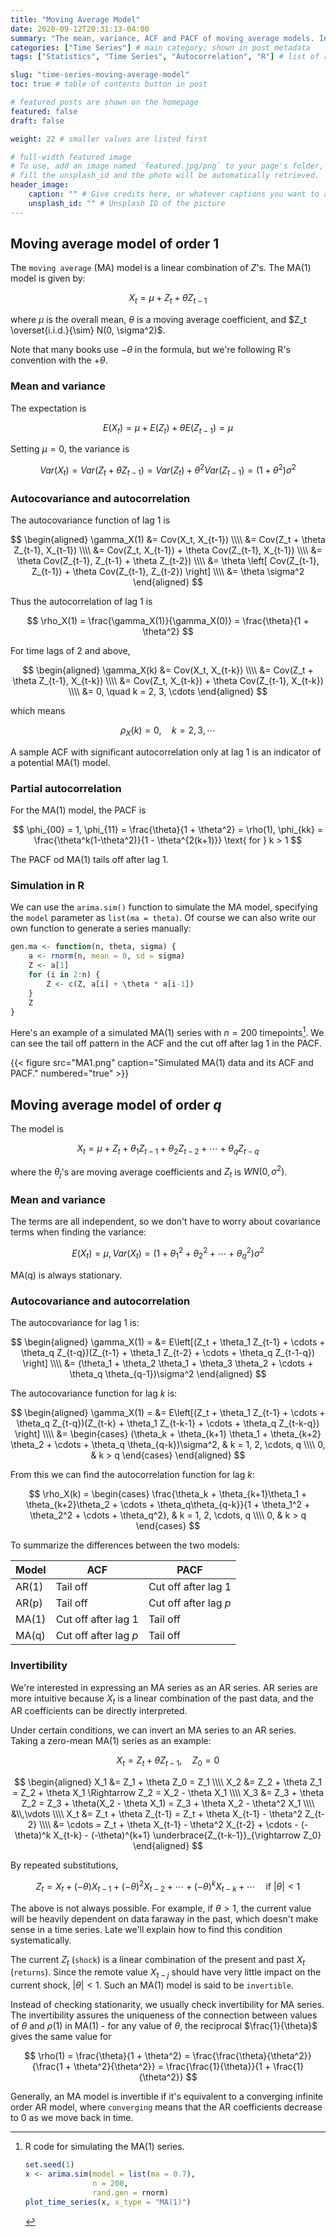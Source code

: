 ```yaml
---
title: "Moving Average Model"
date: 2020-09-12T20:31:13-04:00
summary: "The mean, variance, ACF and PACF of moving average models. Instead of stationarity, a new property called invertibility is introduced." # appears in list of posts
categories: ["Time Series"] # main category; shown in post metadata
tags: ["Statistics", "Time Series", "Autocorrelation", "R"] # list of related tags

slug: "time-series-moving-average-model"
toc: true # table of contents button in post

# featured posts are shown on the homepage
featured: false
draft: false

weight: 22 # smaller values are listed first

# full-width featured image
# To use, add an image named `featured.jpg/png` to your page's folder, or
# fill the unsplash_id and the photo will be automatically retrieved.
header_image:
    caption: "" # Give credits here, or whatever captions you want to add (support markdown)
    unsplash_id: "" # Unsplash ID of the picture
---
```


## Moving average model of order 1

The `moving average` (MA) model is a linear combination of $Z$'s. The MA(1) model is given by:

$$
X_t = \mu + Z_t + \theta Z_{t-1}
$$

where $\mu$ is the overall mean, $\theta$ is a moving average coefficient, and $Z_t \overset{i.i.d.}{\sim} N(0, \sigma^2)$.

Note that many books use $-\theta$ in the formula, but we're following R's convention with the $+\theta$.

### Mean and variance

The expectation is

$$
E(X_t) = \mu + E(Z_t) + \theta E(Z_{t-1}) = \mu
$$

Setting $\mu = 0$, the variance is

$$
Var(X_t) = Var(Z_t + \theta Z_{t-1}) = Var(Z_t) + \theta^2 Var(Z_{t-1}) = (1 + \theta^2)\sigma^2
$$

### Autocovariance and autocorrelation

The autocovariance function of lag 1 is

$$
\begin{aligned}
    \gamma_X(1) &= Cov(X_t, X_{t-1}) \\\\
    &= Cov(Z_t + \theta Z_{t-1}, X_{t-1}) \\\\
    &= Cov(Z_t, X_{t-1}) + \theta Cov(Z_{t-1}, X_{t-1}) \\\\
    &= \theta Cov(Z_{t-1}, Z_{t-1} + \theta Z_{t-2}) \\\\
    &= \theta \left[ Cov(Z_{t-1}, Z_{t-1}) + \theta Cov(Z_{t-1}, Z_{t-2}) \right] \\\\
    &= \theta \sigma^2
\end{aligned}
$$

Thus the autocorrelation of lag 1 is

$$
\rho_X(1) = \frac{\gamma_X(1)}{\gamma_X(0)} = \frac{\theta}{1 + \theta^2}
$$

For time lags of 2 and above,

$$
\begin{aligned}
    \gamma_X(k) &= Cov(X_t, X_{t-k}) \\\\
    &= Cov(Z_t + \theta Z_{t-1}, X_{t-k}) \\\\
    &= Cov(Z_t, X_{t-k}) + \theta Cov(Z_{t-1}, X_{t-k}) \\\\
    &= 0, \quad k = 2, 3, \cdots
\end{aligned}
$$

which means

$$
\rho_X(k) = 0,\quad k = 2, 3, \cdots
$$

A sample ACF with significant autocorrelation only at lag 1 is an indicator of a potential MA(1) model.

### Partial autocorrelation

For the MA(1) model, the PACF is

$$
\phi_{00} = 1, \phi_{11} = \frac{\theta}{1 + \theta^2} = \rho(1), \phi_{kk} = \frac{\theta^k(1-\theta^2)}{1 - \theta^{2(k+1)}} \text{ for } k > 1
$$

The PACF od MA(1) tails off after lag 1.

### Simulation in R

We can use the `arima.sim()` function to simulate the MA model, specifying the `model` parameter as `list(ma = theta)`. Of course we can also write our own function to generate a series manually:

```r
gen.ma <- function(n, theta, sigma) {
    a <- rnorm(n, mean = 0, sd = sigma)
    Z <- a[1]
    for (i in 2:n) {
        Z <- c(Z, a[i] + \theta * a[i-1])
    }
    Z
}
```

Here's an example of a simulated MA(1) series with $n=200$ timepoints[^ma-1]. We can see the tail off pattern in the ACF and the cut off after lag 1 in the PACF.

{{< figure src="MA1.png" caption="Simulated MA(1) data and its ACF and PACF." numbered="true" >}}

[^ma-1]: R code for simulating the MA(1) series.

    ```r
    set.seed(1)
    x <- arima.sim(model = list(ma = 0.7),
                   n = 200,
                   rand.gen = rnorm)
    plot_time_series(x, x_type = "MA(1)")
    ```

## Moving average model of order $q$

The model is

$$
X_t = \mu + Z_t + \theta_1 Z_{t-1} + \theta_2 Z_{t-2} + \cdots + \theta_q Z_{t-q}
$$

where the $\theta_j$'s are moving average coefficients and $Z_t$ is $WN(0, \sigma^2)$.

### Mean and variance

The terms are all independent, so we don't have to worry about covariance terms when finding the variance:

$$
E(X_t) = \mu, Var(X_t) = (1 + \theta_1^2 + \theta_2^2 + \cdots + \theta_q^2)\sigma^2
$$

MA(q) is always stationary.

### Autocovariance and autocorrelation

The autocovariance for lag 1 is:

$$
\begin{aligned}
    \gamma_X(1) = &= E\left[(Z_t + \theta_1 Z_{t-1} + \cdots + \theta_q Z_{t-q})(Z_{t-1} + \theta_1 Z_{t-2} + \cdots + \theta_q Z_{t-1-q}) \right] \\\\
    &= (\theta_1 + \theta_2 \theta_1 + \theta_3 \theta_2 + \cdots + \theta_q \theta_{q-1})\sigma^2
\end{aligned}
$$

The autocovariance function for lag $k$ is:

$$
\begin{aligned}
    \gamma_X(1) = &= E\left[(Z_t + \theta_1 Z_{t-1} + \cdots + \theta_q Z_{t-q})(Z_{t-k} + \theta_1 Z_{t-k-1} + \cdots + \theta_q Z_{t-k-q}) \right] \\\\
    &= \begin{cases}
        (\theta_k + \theta_{k+1} \theta_1 + \theta_{k+2} \theta_2 + \cdots + \theta_q \theta_{q-k})\sigma^2, & k = 1, 2, \cdots, q \\\\
        0, & k > q
    \end{cases}
\end{aligned}
$$

From this we can find the autocorrelation function for lag $k$:

$$
\rho_X(k) = \begin{cases}
    \frac{\theta_k + \theta_{k+1}\theta_1 + \theta_{k+2}\theta_2 + \cdots + \theta_q\theta_{q-k}}{1 + \theta_1^2 + \theta_2^2 + \cdots + \theta_q^2}, & k = 1, 2, \cdots, q \\\\
    0, & k > q
\end{cases}
$$

To summarize the differences between the two models:

| Model | ACF                   | PACF                  |
| ----- | --------------------- | --------------------- |
| AR(1) | Tail off              | Cut off after lag 1   |
| AR(p) | Tail off              | Cut off after lag $p$ |
| MA(1) | Cut off after lag 1   | Tail off              |
| MA(q) | Cut off after lag $p$ | Tail off              |

### Invertibility

We're interested in expressing an MA series as an AR series. AR series are more intuitive because $X_t$ is a linear combination of the past data, and the AR coefficients can be directly interpreted.

Under certain conditions, we can invert an MA series to an AR series. Taking a zero-mean MA(1) series as an example:

$$
X_t = Z_t + \theta Z_{t-1}, \quad Z_0 = 0
$$

$$
\begin{aligned}
    X_1 &= Z_1 + \theta Z_0 = Z_1 \\\\
    X_2 &= Z_2 + \theta Z_1 = Z_2 + \theta X_1 \Rightarrow Z_2 = X_2 - \theta X_1 \\\\
    X_3 &= Z_3 + \theta Z_2 = Z_3 + \theta(X_2 - \theta X_1) = Z_3 + \theta X_2 - \theta^2 X_1 \\\\
    &\\,\vdots \\\\
    X_t &= Z_t + \theta Z_{t-1} = Z_t + \theta X_{t-1} - \theta^2 Z_{t-2} \\\\
    &= \cdots = Z_t + \theta X_{t-1} - \theta^2 X_{t-2} + \cdots - (-\theta)^k X_{t-k} - (-\theta)^{k+1} \underbrace{Z_{t-k-1}}_{\rightarrow Z_0}
\end{aligned}
$$

By repeated substitutions,

$$
Z_t = X_t + (-\theta) X_{t-1} + (-\theta)^2 X_{t-2} + \cdots + (-\theta)^k X_{t-k} + \cdots \quad \text{if } |\theta| < 1
$$

The above is not always possible. For example, if $\theta > 1$, the current value will be heavily dependent on data faraway in the past, which doesn't make sense in a time series. Late we'll explain how to find this condition systematically.

The current $Z_t$ (`shock`) is a linear combination of the present and past $X_t$ (`returns`). Since the remote value $X_{t-j}$ should have very little impact on the current shock, $|\theta| < 1$. Such an MA(1) model is said to be `invertible`.

Instead of checking stationarity, we usually check invertibility for MA series. The invertibility assures the uniqueness of the connection between values of $\theta$ and $\rho(1)$ in MA(1) - for any value of $\theta$, the reciprocal $\frac{1}{\theta}$ gives the same value for

$$
\rho(1) = \frac{\theta}{1 + \theta^2} = \frac{\frac{\theta}{\theta^2}}{\frac{1 + \theta^2}{\theta^2}} = \frac{\frac{1}{\theta}}{1 + \frac{1}{\theta^2}}
$$

Generally, an MA model is invertible if it's equivalent to a converging infinite order AR model, where `converging` means that the AR coefficients decrease to 0 as we move back in time.
